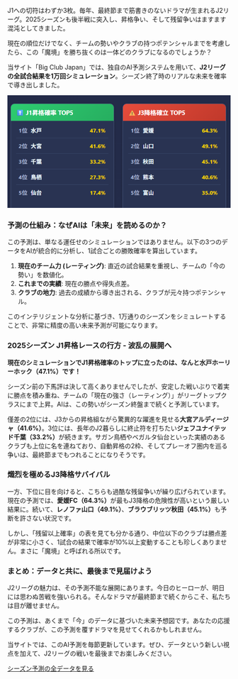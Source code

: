 <p>J1への切符はわずか3枚。毎年、最終節まで筋書きのないドラマが生まれるJ2リーグ。2025シーズンも後半戦に突入し、昇格争い、そして残留争いはますます混沌としてきました。</p>

<p>現在の順位だけでなく、チームの勢いやクラブの持つポテンシャルまでを考慮したら、この「魔境」を勝ち抜くのは一体どのクラブになるのでしょうか？</p>

<p>当サイト「Big Club Japan」では、独自のAI予測システムを用いて、<strong>J2リーグの全試合結果を1万回シミュレーション</strong>。シーズン終了時のリアルな未来を確率で導き出しました。</p>

<div class="chart-container">
  <!-- ↓↓↓最新の予測画像に差し替えてください↓↓↓ -->
  <img src="posts/img/j2latest.webp" alt="2025年J2リーグ 昇格・降格確率" loading="lazy" decoding="async">
</div>


<h3>予測の仕組み：なぜAIは「未来」を読めるのか？</h3>

<p>この予測は、単なる運任せのシミュレーションではありません。以下の3つのデータをAIが統合的に分析し、1試合ごとの勝敗確率を算出しています。</p>

<ol>
  <li><strong>現在のチーム力 (レーティング)</strong>: 直近の試合結果を重視し、チームの「今の勢い」を数値化。</li>
  <li><strong>これまでの実績</strong>: 現在の勝点や得失点差。</li>
  <li><strong>クラブの地力</strong>: 過去の成績から導き出される、クラブが元々持つポテンシャル。</li>
</ol>

<p>このインテリジェントな分析に基づき、1万通りのシーズンをシミュレートすることで、非常に精度の高い未来予測が可能になります。</p>

<h3>2025シーズン J1昇格レースの行方 - 波乱の展開へ</h3>

<p><strong>現在のシミュレーションでJ1昇格確率のトップに立ったのは、なんと水戸ホーリーホック（47.1%）です！</strong></p>

<p>シーズン前の下馬評は決して高くありませんでしたが、安定した戦いぶりで着実に勝点を積み重ね、チームの「現在の強さ（レーティング）」がリーグトップクラスにまで上昇。AIは、この勢いがシーズン終盤まで続くと予測しています。</p>

<p>僅差の2位には、J3からの昇格組ながら驚異的な躍進を見せる<strong>大宮アルディージャ（41.6%）</strong>。3位には、長年のJ2暮らしに終止符を打ちたい<strong>ジェフユナイテッド千葉（33.2%）</strong>が続きます。サガン鳥栖やベガルタ仙台といった実績のあるクラブも上位に名を連ねており、自動昇格の2枠、そしてプレーオフ圏内を巡る争いは、最終節までもつれることになりそうです。</p>

<h3>熾烈を極めるJ3降格サバイバル</h3>

<p>一方、下位に目を向けると、こちらも過酷な残留争いが繰り広げられています。
現在の予測では、<strong>愛媛FC（64.3%）</strong>が最もJ3降格の危険性が高いという厳しい結果に。続いて、<strong>レノファ山口（49.1%）</strong>、<strong>ブラウブリッツ秋田（45.1%）</strong>も予断を許さない状況です。</p>

<p>しかし、「残留以上確率」の表を見ても分かる通り、中位以下のクラブは勝点差が非常に小さく、1試合の結果で確率が10%以上変動することも珍しくありません。まさに「魔境」と呼ばれる所以です。</p>

<h3>まとめ：データと共に、最後まで見届けよう</h3>

<p>J2リーグの魅力は、その予測不能な展開にあります。今日のヒーローが、明日には思わぬ苦戦を強いられる。そんなドラマが最終節まで続くからこそ、私たちは目が離せません。</p>

<p>この予測は、あくまで「今」のデータに基づいた未来予想図です。あなたの応援するクラブが、この予測を覆すドラマを見せてくれるかもしれません。</p>

<p>当サイトでは、このAI予測を毎節更新しています。ぜひ、データという新しい視点を加えて、J2リーグの戦いを最後までお楽しみください。</p>

<div class="article-link-button-container">
  <a href="#prediction" class="article-link-button">シーズン予測の全データを見る</a>
</div>
